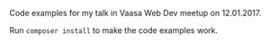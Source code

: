 Code examples for my talk in Vaasa Web Dev meetup on 12.01.2017.

Run `composer install` to make the code examples work.